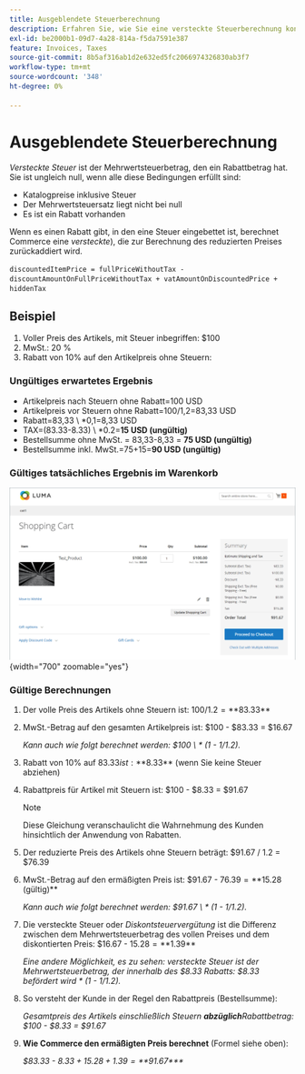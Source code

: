 ```yaml
---
title: Ausgeblendete Steuerberechnung
description: Erfahren Sie, wie Sie eine versteckte Steuerberechnung konfigurieren, wenn ein Rabatt vorhanden ist, in den Steuern eingebettet sind.
exl-id: be2000b1-09d7-4a28-814a-f5da7591e387
feature: Invoices, Taxes
source-git-commit: 8b5af316ab1d2e632ed5fc2066974326830ab3f7
workflow-type: tm+mt
source-wordcount: '348'
ht-degree: 0%

---
```


# Ausgeblendete Steuerberechnung

_Versteckte Steuer_ ist der Mehrwertsteuerbetrag, den ein Rabattbetrag hat. Sie ist ungleich null, wenn alle diese Bedingungen erfüllt sind:

- Katalogpreise inklusive Steuer
- Der Mehrwertsteuersatz liegt nicht bei null
- Es ist ein Rabatt vorhanden

Wenn es einen Rabatt gibt, in den eine Steuer eingebettet ist, berechnet Commerce eine _versteckte_), die zur Berechnung des reduzierten Preises zurückaddiert wird.

`discountedItemPrice = fullPriceWithoutTax - discountAmountOnFullPriceWithoutTax + vatAmountOnDiscountedPrice + hiddenTax`

## Beispiel

1. Voller Preis des Artikels, mit Steuer inbegriffen: $100
1. MwSt.: 20 %
1. Rabatt von 10% auf den Artikelpreis ohne Steuern:

### Ungültiges erwartetes Ergebnis

- Artikelpreis nach Steuern ohne Rabatt=100 USD
- Artikelpreis vor Steuern ohne Rabatt=100/1,2=83,33 USD
- Rabatt=83,33 \ *0,1=8,33 USD
- TAX=(83.33-8.33) \ *0.2=**15 USD (ungültig)**
- Bestellsumme ohne MwSt. = 83,33-8,33 = **75 USD (ungültig)**
- Bestellsumme inkl. MwSt.=75+15=**90 USD (ungültig)**

### Gültiges tatsächliches Ergebnis im Warenkorb

![Ausgeblendete Steuerberechnung im Warenkorb](./assets/hidden-tax.png){width="700" zoomable="yes"}

### Gültige Berechnungen

1. Der volle Preis des Artikels ohne Steuern ist: $100 / 1.2 = **$83.33**

1. MwSt.-Betrag auf den gesamten Artikelpreis ist: $100 - $83.33 = $16.67

   _Kann auch wie folgt berechnet werden: $100 \ * (1 - 1/1.2)._

1. Rabatt von 10% auf $83.33 ist: **$8.33** (wenn Sie keine Steuer abziehen)

1. Rabattpreis für Artikel mit Steuern ist: $100 - $8.33 = $91.67

   >[!NOTE]
   >
   >Diese Gleichung veranschaulicht die Wahrnehmung des Kunden hinsichtlich der Anwendung von Rabatten.

1. Der reduzierte Preis des Artikels ohne Steuern beträgt: $91.67 / 1.2 = $76.39

1. MwSt.-Betrag auf den ermäßigten Preis ist: $91.67 - $76.39 = **$15.28 (gültig)**

   _Kann auch wie folgt berechnet werden: $91.67 \ * (1 - 1/1.2)._

1. Die versteckte Steuer oder _Diskontsteuervergütung_ ist die Differenz zwischen dem Mehrwertsteuerbetrag des vollen Preises und dem diskontierten Preis: $16.67 - $15.28 = **$1.39**

   _Eine andere Möglichkeit, es zu sehen: versteckte Steuer ist der Mehrwertsteuerbetrag, der innerhalb des $8.33 Rabatts: $8.33 befördert wird \* (1 - 1/1.2)._

1. So versteht der Kunde in der Regel den Rabattpreis (Bestellsumme):

   _Gesamtpreis des Artikels einschließlich Steuern **abzüglich**&#x200B;Rabattbetrag: $100 - $8.33 = $91.67_

1. **Wie Commerce den ermäßigten Preis berechnet** (Formel siehe oben):

   _$83.33 - $8.33 + 15.28 + 1.39 =**$91.67***_
